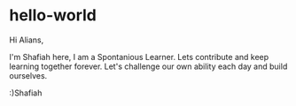 # hello-world

Hi Alians,

I'm Shafiah here, I am a Spontanious Learner. Lets contribute and keep learning together forever.
Let's challenge our own ability each day and build ourselves.

:)Shafiah
